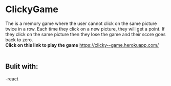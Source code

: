 # ClickyGame

The is a memory game where the user cannot click on the same picture twice in a row.  Each time they click on a new picture, they will get a point.  If they click on the same picture then they lose the game and their score goes back to zero.<br>
**Click on this link to play the game** https://clicky--game.herokuapp.com/
<br><br>
## Bulit with:
-react 
